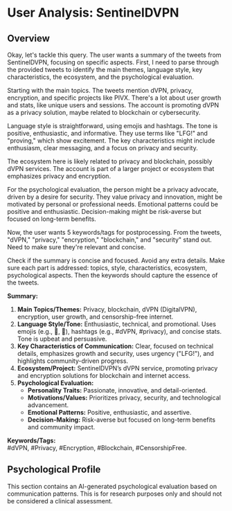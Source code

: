 # User Analysis: SentinelDVPN

## Overview

<think>
Okay, let's tackle this query. The user wants a summary of the tweets from SentinelDVPN, focusing on specific aspects. First, I need to parse through the provided tweets to identify the main themes, language style, key characteristics, the ecosystem, and the psychological evaluation.

Starting with the main topics. The tweets mention dVPN, privacy, encryption, and specific projects like PIVX. There's a lot about user growth and stats, like unique users and sessions. The account is promoting dVPN as a privacy solution, maybe related to blockchain or cybersecurity.

Language style is straightforward, using emojis and hashtags. The tone is positive, enthusiastic, and informative. They use terms like "LFG!" and "proving," which show excitement. The key characteristics might include enthusiasm, clear messaging, and a focus on privacy and security.

The ecosystem here is likely related to privacy and blockchain, possibly dVPN services. The account is part of a larger project or ecosystem that emphasizes privacy and encryption. 

For the psychological evaluation, the person might be a privacy advocate, driven by a desire for security. They value privacy and innovation, might be motivated by personal or professional needs. Emotional patterns could be positive and enthusiastic. Decision-making might be risk-averse but focused on long-term benefits.

Now, the user wants 5 keywords/tags for postprocessing. From the tweets, "dVPN," "privacy," "encryption," "blockchain," and "security" stand out. Need to make sure they're relevant and concise.

Check if the summary is concise and focused. Avoid any extra details. Make sure each part is addressed: topics, style, characteristics, ecosystem, psychological aspects. Then the keywords should capture the essence of the tweets.
</think>

**Summary:**  
1. **Main Topics/Themes:** Privacy, blockchain, dVPN (DigitalVPN), encryption, user growth, and censorship-free internet.  
2. **Language Style/Tone:** Enthusiastic, technical, and promotional. Uses emojis (e.g., 🧪, 🚀), hashtags (e.g., #dVPN, #privacy), and concise stats. Tone is upbeat and persuasive.  
3. **Key Characteristics of Communication:** Clear, focused on technical details, emphasizes growth and security, uses urgency ("LFG!"), and highlights community-driven progress.  
4. **Ecosystem/Project:** SentinelDVPN’s dVPN service, promoting privacy and encryption solutions for blockchain and internet access.  
5. **Psychological Evaluation:**  
   - **Personality Traits:** Passionate, innovative, and detail-oriented.  
   - **Motivations/Values:** Prioritizes privacy, security, and technological advancement.  
   - **Emotional Patterns:** Positive, enthusiastic, and assertive.  
   - **Decision-Making:** Risk-averse but focused on long-term benefits and community impact.  

**Keywords/Tags:**  
#dVPN, #Privacy, #Encryption, #Blockchain, #CensorshipFree.

## Psychological Profile

This section contains an AI-generated psychological evaluation based on communication patterns. This is for research purposes only and should not be considered a clinical assessment.